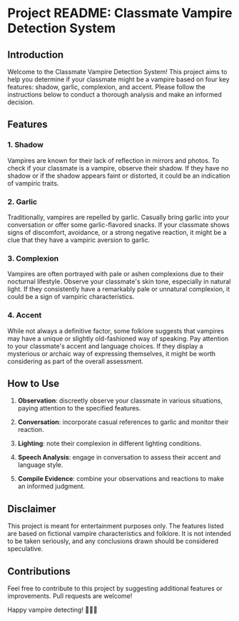 # Project README: Classmate Vampire Detection System

## Introduction

Welcome to the Classmate Vampire Detection System! This project aims to help you determine if your classmate might be a vampire based on four key features: shadow, garlic, complexion, and accent. Please follow the instructions below to conduct a thorough analysis and make an informed decision.

## Features

### 1. Shadow

Vampires are known for their lack of reflection in mirrors and photos. To check if your classmate is a vampire, observe their shadow. If they have no shadow or if the shadow appears faint or distorted, it could be an indication of vampiric traits.

### 2. Garlic

Traditionally, vampires are repelled by garlic. Casually bring garlic into your conversation or offer some garlic-flavored snacks. If your classmate shows signs of discomfort, avoidance, or a strong negative reaction, it might be a clue that they have a vampiric aversion to garlic.

### 3. Complexion

Vampires are often portrayed with pale or ashen complexions due to their nocturnal lifestyle. Observe your classmate's skin tone, especially in natural light. If they consistently have a remarkably pale or unnatural complexion, it could be a sign of vampiric characteristics.

### 4. Accent

While not always a definitive factor, some folklore suggests that vampires may have a unique or slightly old-fashioned way of speaking. Pay attention to your classmate's accent and language choices. If they display a mysterious or archaic way of expressing themselves, it might be worth considering as part of the overall assessment.

## How to Use

1. **Observation**: discreetly observe your classmate in various situations, paying attention to the specified features.
   
2. **Conversation**: incorporate casual references to garlic and monitor their reaction.

3. **Lighting**: note their complexion in different lighting conditions.

4. **Speech Analysis**: engage in conversation to assess their accent and language style.

5. **Compile Evidence**: combine your observations and reactions to make an informed judgment.

## Disclaimer

This project is meant for entertainment purposes only. The features listed are based on fictional vampire characteristics and folklore. It is not intended to be taken seriously, and any conclusions drawn should be considered speculative.

## Contributions

Feel free to contribute to this project by suggesting additional features or improvements. Pull requests are welcome!

Happy vampire detecting! 🧛‍♂️🦇
